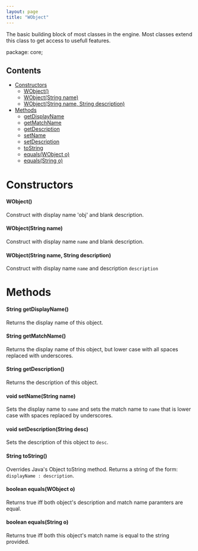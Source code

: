 ```yaml
---
layout: page
title: "WObject"
---
```


The basic building block of most classes in the engine. Most classes extend this class to get access to usefull features.

package: core;

## Contents


- [Constructors](#constructors)
  - [WObject()](#wobject)
  - [WObject(String name)](#wobjectstring-name)
  - [WObject(String name, String description)](#wobjectstring-name-string-description)
- [Methods](#methods)
  - [getDisplayName](#string-getdisplayname)
  - [getMatchName](#string-getmatchname)
  - [getDescription](#string-getdescription)
  - [setName](#void-setnamestring-name)
  - [setDescription](#void-setdescriptionstring-desc)
  - [toString](#string-tostring)
  - [equals(WObject o)](#boolean-equalswobject-o)
  - [equals(String o)](#boolean-equalsstring-o)


# Constructors


#### WObject()

Construct with display name 'obj' and blank description.


#### WObject(String name)

Construct with display name `name` and blank description.


#### WObject(String name, String description)

Construct with display name `name` and description `description`


# Methods

#### String getDisplayName()

Returns the display name of this object.


#### String getMatchName()

Returns the display name of this object, but lower case with all spaces replaced with underscores.


#### String getDescription()

Returns the description of this object.


#### void setName(String name)

Sets the display name to `name` and sets the match name to `name` that is lower case with spaces replaced by underscores.


#### void setDescription(String desc)

Sets the description of this object to `desc`.


#### String toString()

Overrides Java's Object toString method. Returns a string of the form: `displayName : description`.


#### boolean equals(WObject o)

Returns true iff both object's description and match name paramters are equal.


#### boolean equals(String o)

Returns true iff both this object's match name is equal to the string provided.

